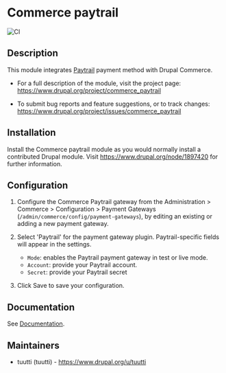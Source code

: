# Commerce paytrail

![CI](https://github.com/tuutti/commerce_paytrail/workflows/CI/badge.svg)

## Description

This module integrates [Paytrail](https://www.paytrail.com/en) payment method with Drupal Commerce.

 * For a full description of the module, visit the project page:
   https://www.drupal.org/project/commerce_paytrail

 * To submit bug reports and feature suggestions, or to track changes:
   https://www.drupal.org/project/issues/commerce_paytrail

## Installation

Install the Commerce paytrail module as you would normally install a contributed
Drupal module. Visit https://www.drupal.org/node/1897420 for further
information.

## Configuration

1. Configure the Commerce Paytrail gateway from the Administration > Commerce >
   Configuration > Payment Gateways (`/admin/commerce/config/payment-gateways`),
   by editing an existing or adding a new payment gateway.
2. Select 'Paytrail' for the payment gateway plugin. Paytrail-specific fields
   will appear in the settings.

   * `Mode`: enables the Paytrail payment gateway in test or live mode.
   * `Account`: provide your Paytrail account.
   * `Secret`: provide your Paytrail secret
3. Click Save to save your configuration.

## Documentation

See [Documentation](/documentation/README.md).

## Maintainers

* tuutti (tuutti) - https://www.drupal.org/u/tuutti
